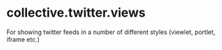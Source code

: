 collective.twitter.views
========================

For showing twitter feeds in a number of different styles (viewlet, portlet, iframe etc.)
